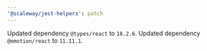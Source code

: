 ```yaml
---
'@scaleway/jest-helpers': patch
---
```


Updated dependency `@types/react` to `18.2.6`.
Updated dependency `@emotion/react` to `11.11.1`.
